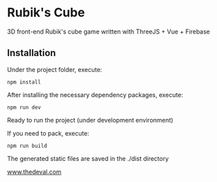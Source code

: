 # Rubik's Cube

3D front-end Rubik's cube game written with ThreeJS + Vue + Firebase


## Installation

Under the project folder, execute:

```shell
npm install
```

After installing the necessary dependency packages, execute:

```shell
npm run dev
```

Ready to run the project (under development environment)

If you need to pack, execute:

```shell
npm run build
```

The generated static files are saved in the ./dist directory


www.thedeval.com